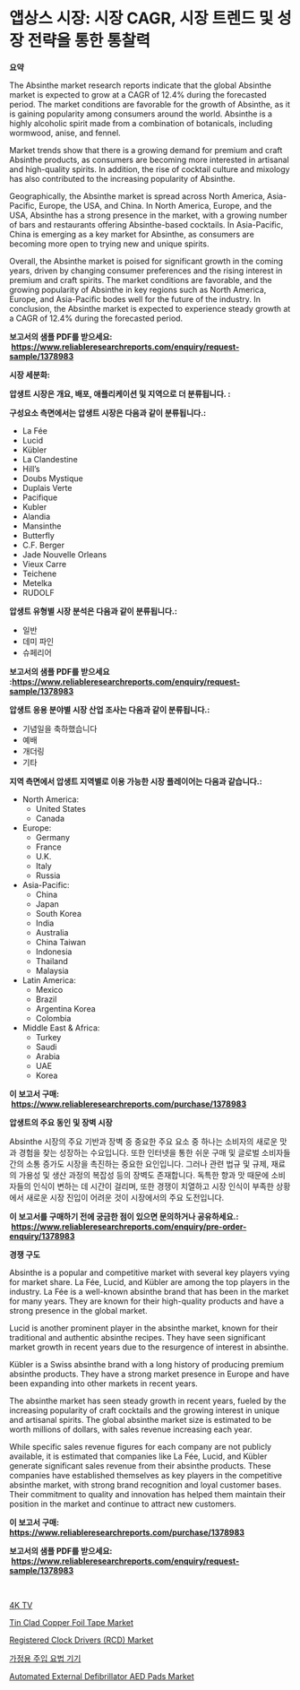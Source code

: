 <p><h1>앱상스 시장: 시장 CAGR, 시장 트렌드 및 성장 전략을 통한 통찰력</h1></p><p><strong>요약</strong></p>
<p><p>The Absinthe market research reports indicate that the global Absinthe market is expected to grow at a CAGR of 12.4% during the forecasted period. The market conditions are favorable for the growth of Absinthe, as it is gaining popularity among consumers around the world. Absinthe is a highly alcoholic spirit made from a combination of botanicals, including wormwood, anise, and fennel. </p><p>Market trends show that there is a growing demand for premium and craft Absinthe products, as consumers are becoming more interested in artisanal and high-quality spirits. In addition, the rise of cocktail culture and mixology has also contributed to the increasing popularity of Absinthe.</p><p>Geographically, the Absinthe market is spread across North America, Asia-Pacific, Europe, the USA, and China. In North America, Europe, and the USA, Absinthe has a strong presence in the market, with a growing number of bars and restaurants offering Absinthe-based cocktails. In Asia-Pacific, China is emerging as a key market for Absinthe, as consumers are becoming more open to trying new and unique spirits.</p><p>Overall, the Absinthe market is poised for significant growth in the coming years, driven by changing consumer preferences and the rising interest in premium and craft spirits. The market conditions are favorable, and the growing popularity of Absinthe in key regions such as North America, Europe, and Asia-Pacific bodes well for the future of the industry. In conclusion, the Absinthe market is expected to experience steady growth at a CAGR of 12.4% during the forecasted period.</p></p>
<p><strong>보고서의 샘플 PDF를 받으세요: &nbsp;<a href="https://www.reliableresearchreports.com/enquiry/request-sample/1378983">https://www.reliableresearchreports.com/enquiry/request-sample/1378983</a></strong></p>
<p><strong>시장 세분화:</strong></p>
<p><strong> 압생트 시장은 개요, 배포, 애플리케이션 및 지역으로 더 분류됩니다. :</strong></p>
<p><strong>구성요소 측면에서는 압생트 시장은 다음과 같이 분류됩니다.:</strong></p>
<p><ul><li>La Fée</li><li>Lucid</li><li>Kübler</li><li>La Clandestine</li><li>Hill’s</li><li>Doubs Mystique</li><li>Duplais Verte</li><li>Pacifique</li><li>Kubler</li><li>Alandia</li><li>Mansinthe</li><li>Butterfly</li><li>C.F. Berger</li><li>Jade Nouvelle Orleans</li><li>Vieux Carre</li><li>Teichene</li><li>Metelka</li><li>RUDOLF</li></ul></p>
<p><strong> 압생트 유형별 시장 분석은 다음과 같이 분류됩니다.:</strong></p>
<p><ul><li>일반</li><li>데미 파인</li><li>슈페리어</li></ul></p>
<p><strong>보고서의 샘플 PDF를 받으세요 :<a href="https://www.reliableresearchreports.com/enquiry/request-sample/1378983">https://www.reliableresearchreports.com/enquiry/request-sample/1378983</a></strong></p>
<p><strong> 압생트 응용 분야별 시장 산업 조사는 다음과 같이 분류됩니다.:</strong></p>
<p><ul><li>기념일을 축하했습니다</li><li>예배</li><li>개더링</li><li>기타</li></ul></p>
<p><strong>지역 측면에서 압생트 지역별로 이용 가능한 시장 플레이어는 다음과 같습니다.:</strong></p>
<p><ul>
    <li>
        North America:
        <ul>
            <li>United States</li>
            <li>Canada</li>
        </ul>
    </li>
    <li>
        Europe:
        <ul>
            <li>Germany</li>
            <li>France</li>
            <li>U.K.</li>
            <li>Italy</li>
            <li>Russia</li>
        </ul>
    </li>
    <li>
        Asia-Pacific:
        <ul>
            <li>China</li>
            <li>Japan</li>
            <li>South Korea</li>
            <li>India</li>
            <li>Australia</li>
            <li>China Taiwan</li>
            <li>Indonesia</li>
            <li>Thailand</li>
            <li>Malaysia</li>
        </ul>
    </li>
    <li>
        Latin America:
        <ul>
            <li>Mexico</li>
            <li>Brazil</li>
            <li>Argentina Korea</li>
            <li>Colombia</li>
        </ul>
    </li>
    <li>
        Middle East & Africa:
        <ul>
            <li>Turkey</li>
            <li>Saudi</li>
            <li>Arabia</li>
            <li>UAE</li>
            <li>Korea</li>
        </ul>
    </li>
    </ul></p>
<p><strong>이 보고서 구매: &nbsp;<a href="https://www.reliableresearchreports.com/purchase/1378983">https://www.reliableresearchreports.com/purchase/1378983</a></strong></p>
<p><strong>압생트의 주요 동인 및 장벽 시장</strong></p>
<p><p>Absinthe 시장의 주요 기반과 장벽 중 중요한 주요 요소 중 하나는 소비자의 새로운 맛과 경험을 찾는 성장하는 수요입니다. 또한 인터넷을 통한 쉬운 구매 및 글로벌 소비자들 간의 소통 증가도 시장을 촉진하는 중요한 요인입니다. 그러나 관련 법규 및 규제, 재료의 가용성 및 생산 과정의 복잡성 등의 장벽도 존재합니다. 독특한 향과 맛 때문에 소비자들의 인식이 변하는 데 시간이 걸리며, 또한 경쟁이 치열하고 시장 인식이 부족한 상황에서 새로운 시장 진입이 어려운 것이 시장에서의 주요 도전입니다.</p></p>
<p><strong>이 보고서를 구매하기 전에 궁금한 점이 있으면 문의하거나 공유하세요.: &nbsp;<a href="https://www.reliableresearchreports.com/enquiry/pre-order-enquiry/1378983">https://www.reliableresearchreports.com/enquiry/pre-order-enquiry/1378983</a></strong></p>
<p><strong>경쟁 구도</strong></p>
<p><p>Absinthe is a popular and competitive market with several key players vying for market share. La Fée, Lucid, and Kübler are among the top players in the industry. La Fée is a well-known absinthe brand that has been in the market for many years. They are known for their high-quality products and have a strong presence in the global market.</p><p>Lucid is another prominent player in the absinthe market, known for their traditional and authentic absinthe recipes. They have seen significant market growth in recent years due to the resurgence of interest in absinthe.</p><p>Kübler is a Swiss absinthe brand with a long history of producing premium absinthe products. They have a strong market presence in Europe and have been expanding into other markets in recent years.</p><p>The absinthe market has seen steady growth in recent years, fueled by the increasing popularity of craft cocktails and the growing interest in unique and artisanal spirits. The global absinthe market size is estimated to be worth millions of dollars, with sales revenue increasing each year.</p><p>While specific sales revenue figures for each company are not publicly available, it is estimated that companies like La Fée, Lucid, and Kübler generate significant sales revenue from their absinthe products. These companies have established themselves as key players in the competitive absinthe market, with strong brand recognition and loyal customer bases. Their commitment to quality and innovation has helped them maintain their position in the market and continue to attract new customers.</p></p>
<p><strong>이 보고서 구매: &nbsp; <a href="https://www.reliableresearchreports.com/purchase/1378983">https://www.reliableresearchreports.com/purchase/1378983</a></strong></p>
<p><strong>보고서의 샘플 PDF를 받으세요: &nbsp;<a href="https://www.reliableresearchreports.com/enquiry/request-sample/1378983">https://www.reliableresearchreports.com/enquiry/request-sample/1378983</a></strong><strong></strong></p>
<p>&nbsp;</p>
<p><p><a href="https://github.com/lkwggful07722/Market-Research-Report-List-1/blob/main/5795681922.md">4K TV</a></p><p><a href="https://github.com/irfadac/Market-Research-Report-List-2/blob/main/tin-clad-copper-foil-tape-market.md">Tin Clad Copper Foil Tape Market</a></p><p><a href="https://issuu.com/reportprime-2/docs/registered-clock-drivers-rcd-market-size-2030.pptx">Registered Clock Drivers (RCD) Market</a></p><p><a href="https://medium.com/@deangaylotyrd8909867/%EC%A7%91%EC%97%90%EC%84%9C%EC%9D%98-%EC%A3%BC%EC%82%AC-%EC%9A%94%EB%B2%95-%EC%9E%A5%EC%B9%98-%EC%8B%9C%EC%9E%A5-%EC%9D%B8%EC%82%AC%EC%9D%B4%ED%8A%B8-%EC%8B%9C%EC%9E%A5-%EB%8F%99%ED%96%A5-%EC%84%B1%EC%9E%A5-2024%EB%85%84%EB%B6%80%ED%84%B0-2031%EB%85%84%EA%B9%8C%EC%A7%80-%EC%98%88%EC%B8%A1-cd00e288872f">가정용 주입 요법 기기</a></p><p><a href="https://flame-sidecar-702.notion.site/Automated-External-Defibrillator-AED-Pads-Market-Research-Report-Reveals-The-Latest-Trends-And-Oppor-f5bbd20923174b1eb322281e2fb6c1bf">Automated External Defibrillator AED Pads Market</a></p></p>